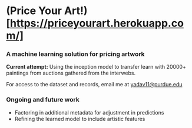 # (Price Your Art!)[https://priceyourart.herokuapp.com/]


### A machine learning solution for pricing artwork

**Current attempt:** Using the inception model to transfer learn with 20000+ paintings from auctions gathered from the interwebs.

For access to the dataset and records, email me at yadav11@purdue.edu

### Ongoing and future work
- Factoring in additional metadata for adjustment in predictions
- Refining the learned model to include artistic features
